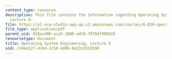 ```yaml
---
content_type: resource
description: This file contains the information regarding Operating System Engineering,
  Lecture 8.
file: https://ol-ocw-studio-app-qa.s3.amazonaws.com/courses/6-828-operating-system-engineering-fall-2012/c34ee127dcb42c584d0b8e23cb532b9d_MIT6_828F12_lec8_notes.pdf
file_type: application/pdf
parent_uid: 918acd06-aca5-1088-ed18-7978df900929
resourcetype: Document
title: Operating System Engineering, Lecture 8
uid: c34ee127-dcb4-2c58-4d0b-8e23cb532b9d
---
```

